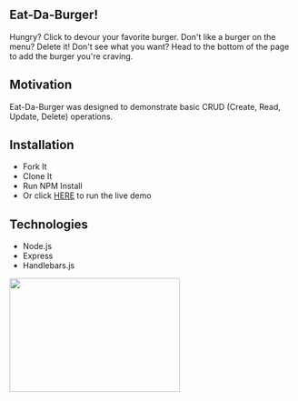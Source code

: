 ## Eat-Da-Burger!
Hungry? Click to devour your favorite burger. Don't like a burger on the menu? Delete it! Don't see what you want? Head to the bottom of the page to add the burger you're craving.

## Motivation
Eat-Da-Burger was designed to demonstrate basic CRUD (Create, Read, Update, Delete) operations.

## Installation
* Fork It
* Clone It
* Run NPM Install
* Or click [HERE](https://fast-harbor-46897.herokuapp.com/) to run the live demo

## Technologies
* Node.js
* Express
* Handlebars.js


<img src="https://vignette.wikia.nocookie.net/spongebob/images/1/1c/Goodbye%2C_Krabby_Patty_205.png/revision/latest?cb=20170310020905" data-canonical-src="https://gyazo.com/eb5c5741b6a9a16c692170a41a49c858.png" width="300" height="200" />

